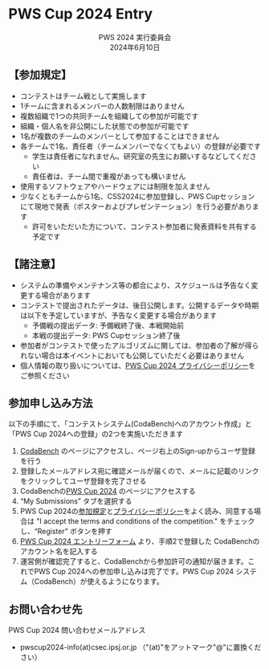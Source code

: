 # PWS Cup 2024 Entry

<div align="center">
PWS 2024 実行委員会
<br>
2024年6月10日
</div>

## 【参加規定】
- コンテストはチーム戦として実施します
- 1チームに含まれるメンバーの人数制限はありません
- 複数組織で1つの共同チームを組織しての参加が可能です
- 組織・個人名を非公開にした状態での参加が可能です
- 1名が複数のチームのメンバーとして参加することはできません
- 各チームで1名、責任者（チームメンバーでなくてもよい）の登録が必要です
    - 学生は責任者になれません。研究室の先生にお願いするなどしてください
    - 責任者は、チーム間で重複があっても構いません
- 使用するソフトウェアやハードウェアには制限を加えません
- 少なくともチームから1名、CSS2024に参加登録し、PWS Cupセッションにて現地で発表（ポスターおよびプレゼンテーション）を行う必要があります
    - 許可をいただいた方について、コンテスト参加者に発表資料を共有する予定です

## 【諸注意】
- システムの準備やメンテナンス等の都合により、スケジュールは予告なく変更する場合があります
- コンテストで提出されたデータは、後日公開します。公開するデータや時期は以下を予定していますが、予告なく変更する場合があります
    - 予備戦の提出データ: 予備戦終了後、本戦開始前
    - 本戦の提出データ: PWS Cupセッション終了後
- 参加者がコンテストで使ったアルゴリズムに関しては、参加者の了解が得られない場合は本イベントにおいても公開していただく必要はありません
- 個人情報の取り扱いについては、[PWS Cup 2024 プライバシーポリシー](./privacy_policy.html)をご参照ください

## 参加申し込み方法
以下の手順にて、「コンテストシステム(CodaBench)へのアカウント作成」と「PWS Cup 2024への登録」の2つを実施いただきます

1. [CodaBench](https://www.codabench.org/) のページにアクセスし、ページ右上のSign-upからユーザ登録を行う
1. 登録したメールアドレス宛に確認メールが届くので、メールに記載のリンクをクリックしてユーザ登録を完了させる
1. CodaBenchの[PWS Cup 2024](https://www.codabench.org/competitions/3262/) のページにアクセスする
1. “My Submissions” タブを選択する
1.  PWS Cup 2024の[参加規定](https://www.iwsec.org/pws/2024/entry.html)と[プライバシーポリシー](https://www.iwsec.org/pws/2024/privacy_policy.html)をよく読み、同意する場合は "I accept the terms and conditions of the competition." をチェックし、“Register” ボタンを押す
1. [PWS Cup 2024 エントリーフォーム](https://forms.gle/9GWq6WkB3Vf6camJ7) より、手順2で登録した CodaBenchのアカウント名を記入する
1. 運営側が確認完了すると、CodaBenchから参加許可の通知が届きます。これでPWS Cup 2024への参加申し込みは完了です。PWS Cup 2024 システム（CodaBench）が使えるようになります。



## お問い合わせ先
PWS Cup 2024 問い合わせメールアドレス
-  pwscup2024-info(at)csec.ipsj.or.jp （"(at)"をアットマーク"@"に置換ください）
